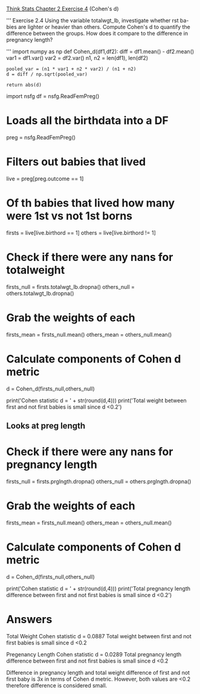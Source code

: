 [Think Stats Chapter 2 Exercise 4](http://greenteapress.com/thinkstats2/html/thinkstats2003.html#toc24) (Cohen's d)

'''
Exercise 2.4 Using the variable totalwgt_lb, investigate whether 
rst ba-bies are lighter or heavier than others. Compute Cohen's d to quantify the
difference between the groups. How does it compare to the difference in
pregnancy length?

'''
import numpy as np
def Cohen_d(df1,df2):
    diff = df1.mean() - df2.mean()
    var1 = df1.var()
    var2 = df2.var()
    n1, n2 = len(df1), len(df2)
    
    pooled_var = (n1 * var1 + n2 * var2) / (n1 + n2)
    d = diff / np.sqrt(pooled_var)
    
    return abs(d)
    

import nsfg
df = nsfg.ReadFemPreg() 

# Loads all the birthdata into a DF
preg = nsfg.ReadFemPreg()

# Filters out babies that lived
live = preg[preg.outcome == 1]

# Of th babies that lived how many were 1st vs not 1st borns
firsts = live[live.birthord == 1]
others = live[live.birthord != 1]

# Check if there were any nans for totalweight
firsts_null = firsts.totalwgt_lb.dropna()
others_null = others.totalwgt_lb.dropna()

# Grab the weights of each 
firsts_mean = firsts_null.mean()
others_mean = others_null.mean()

# Calculate components of Cohen d metric
d = Cohen_d(firsts_null,others_null)

print('Cohen statistic d = ' + str(round(d,4)))
print('Total weight between first and not first babies is small since d <0.2')


## Looks at preg length

# Check if there were any nans for pregnancy length
firsts_null = firsts.prglngth.dropna()
others_null = others.prglngth.dropna()

# Grab the weights of each 
firsts_mean = firsts_null.mean()
others_mean = others_null.mean()

# Calculate components of Cohen d metric
d = Cohen_d(firsts_null,others_null)

print('Cohen statistic d = ' + str(round(d,4)))
print('Total pregnancy length difference between first and not first babies is small since d <0.2')


# Answers
Total Weight
Cohen statistic d = 0.0887
Total weight between first and not first babies is small since d <0.2

Pregenancy Length
Cohen statistic d = 0.0289
Total pregnancy length difference between first and not first babies is small since d <0.2

Difference in pregnancy length and total weight difference of first and not first baby 
is 3x in terms of Cohen d metric. However, both values are <0.2 therefore
difference is considered small.


